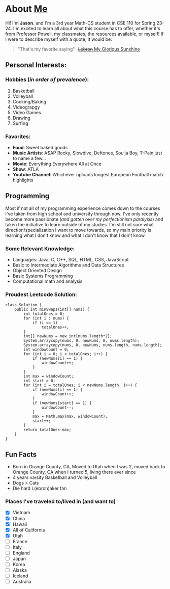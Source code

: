 # About [Me](/images/Headshot.jpg)
Hi! I'm **Jason**. and I'm a 3rd year Math-CS student in CSE 110 for Spring 23-24. I'm excited to learn all about what this course has to offer, whether it's from Professor Powell, my classmates, the resources available, or myself! If I were to describe myself with a quote, it would be:
>"That's my favorite saying" -[~~Lebron~~ My Glorious Sunshine](https://www.youtube.com/watch?v=de_RFVywzO0)


## Personal Interests:
### Hobbies (*in order of prevalence*):
  1. Basketball
  2. Volleyball
  3. Cooking/Baking
  4. Videograpgy
  5. Video Games
  6. Drawing
  7. Surfing
### Favorites:
- **Food**: Sweet baked goods
- **Music Artists**: A$AP Rocky, Slowdive, Deftones, Soulja Boy, T-Pain just to name a few...
- **Movie**: Everything Everywhere All at Once
- **Show**: ATLA
- **Youtube Channel**: Whichever uploads longest European Football match highlights


## Programming
Most if not all of my programming experience comes down to the courses I've taken from high school and university through now. I've only recently become more passionate (*and gotten over my perfectionism paralysis*) and taken the initiative to learn outside of my studies. I'm still not sure what direction/specialization I want to move towards, so my main priority is learning what I don't know and what I don't know that I don't know.

### Some Relevant Knowledge:
- Languages: Java, C, C++, SQL, HTML, CSS, JavaScript
- Basic to Intermediate Algorithms and Data Structures
- Object Oriented Design
- Basic Systems Programming
- Computational math and analysis
### Proudest Leetcode Solution:
```
class Solution {
    public int minSwaps(int[] nums) {
        int totalOnes = 0;
        for (int i : nums) {
            if (i == 1)
                totalOnes++;
        }
        int[] newNums = new int[nums.length*2];
        System.arraycopy(nums, 0, newNums, 0, nums.length);
        System.arraycopy(nums, 0, newNums, nums.length, nums.length);        
        int windowCount = 0;
        for (int i = 0; i < totalOnes; i++) {
            if (newNums[i] == 1) {
                windowCount++;
            }
        }
        int max = windowCount;
        int start = 0;
        for (int i = totalOnes; i < newNums.length; i++) {
            if (newNums[i] == 1) {
                windowCount++;
            }
            if (newNums[start] == 1) {
                windowCount--;
            }
            max = Math.max(max, windowCount);           
            start++;
        }
        return totalOnes-max;
    }
}
```

## Fun Facts
- Born in Orange County, CA, Moved to Utah when I was 2, moved back to Orange County, CA when I turned 5, living there ever since
- 4 years varsity Basketball and Volleyball
- Dogs > Cats
- Die hard L(ebron)aker fan
### Places I've traveled to/lived in (and want to)
- [x] Vietnam
- [x] China
- [x] Hawaii
- [x] All of California
- [x] Utah
- [ ] France
- [ ] Italy
- [ ] England
- [ ] Japan
- [ ] Korea
- [ ] Alaska
- [ ] Iceland
- [ ] Australia